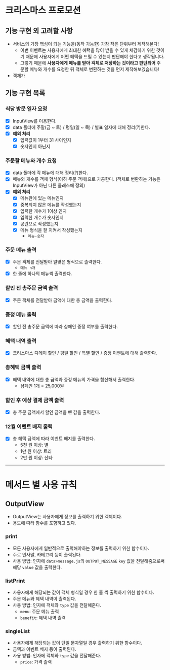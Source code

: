 # 크리스마스 프로모션

## 기능 구현 외 고려할 사항

- 서비스의 가장 핵심이 되는 기능을(동작 가능한) 가장 작은 단위부터 제작해본다!
  - 이번 이벤트는 사용자에게 최대한 혜택을 많이 받을 수 있게 체감하기 위한 것이기 때문에 사용자에게 어떤 혜택을 드릴 수 있는지 판단해야 한다고 생각됩니다.
  - 그렇기 때문에 **사용자에게 메뉴를 받아 객체로 저장하는 것이라고 판단되어** 주문할 메뉴와 개수를 요청한 뒤 객체로 변환하는 것을 먼저 제작해보겠습니다!
- 객체가

## 기능 구현 목록

### 식당 방문 일자 요청

- [x] InputView를 이용한다.
- [x] data 폴더에 주말(금 ~ 토) / 평일(일 ~ 목) / 별표 일자에 대해 정리(?)한다.
- [x] **예외 처리**
  - [x] 입력값이 1부터 31 사이인지
  - [x] 숫자인지 아닌지

### 주문할 메뉴와 개수 요청

- [x] data 폴더에 각 메뉴에 대해 정리(?)한다.
- [x] 메뉴와 개수를 객체 형식(이하 주문 객체)으로 가공한다. (객체로 변환하는 기능은 InputView가 아닌 다른 클래스에 정의)
- [x] **예외 처리**
  - [x] 메뉴판에 있는 메뉴인지
  - [x] 중복되지 않은 메뉴를 작성했는지
  - [x] 입력한 개수가 1이상 인지
  - [x] 입력한 개수가 숫자인지
  - [x] 공란으로 작성했는지
  - [x] 메뉴 형식을 잘 지켜서 작성했는지
    - `메뉴-숫자`

### 주문 메뉴 출력

- [x] 주문 객체를 전달받아 알맞은 형식으로 출력한다.
  - `메뉴 n개`
- [x] 한 줄에 하나의 메뉴씩 출력한다.

### 할인 전 총주문 금액 출력

- [x] 주문 객체를 전달받아 금액에 대한 총 금액을 출력한다.

### 증정 메뉴 출력

- [x] 할인 전 총주문 금액에 따라 샴페인 증정 여부를 출력한다.

### 혜택 내역 출력

- [x] 크리스마스 디데이 할인 / 평일 할인 / 특별 할인 / 증정 이벤트에 대해 출력한다.

### 총혜택 금액 출력

- [x] 혜택 내역에 대한 총 금액과 증정 메뉴의 가격을 합산해서 출력한다.
  - 샴페인 1개 = 25,000원

### 할인 후 예상 결제 금액 출력

- [x] 총 주문 금액에서 할인 금액을 뺸 값을 출력한다.

### 12월 이벤트 배지 출력

- [x] 총 혜택 금액에 따라 이벤트 배지를 출력한다.
  - 5천 원 이상: 별
  - 1만 원 이상: 트리
  - 2만 원 이상: 산타

---

# 메서드 별 사용 규칙

## OutputView

- OutputView는 사용자에게 정보를 출력하기 위한 객체이다.
- 용도에 따라 함수를 포함하고 있다.

### print

- 모든 사용자에게 일반적으로 출력해야하는 정보를 출력하기 위한 함수이다.
- 주로 인사말, 카테고리 등이 출력된다.
- 사용 방법: 인자에 `data>message.js`의 `OUTPUT_MESSAGE` `key` 값을 전달해줌으로써 해당 `value` 값을 출력한다.

### listPrint

- 사용자에게 해당되는 값이 객체 형식일 경우 한 줄 씩 출력하기 위한 함수이다.
- 주문 메뉴와 혜택 내역이 출력된다.
- 사용 방법: 인자에 객체와 `type` 값을 전달해준다.
  - `menu`: 주문 메뉴 출력
  - `benefit`: 혜택 내역 출력

### singleList

- 사용자에게 해당되는 값이 단일 문자열일 경우 출력하기 위한 함수이다.
- 금액과 이벤트 베지 등이 출력된다.
- 사용 방법: 인자에 객체와 `type` 값을 전달해준다.
  - `price`: 가격 출력
